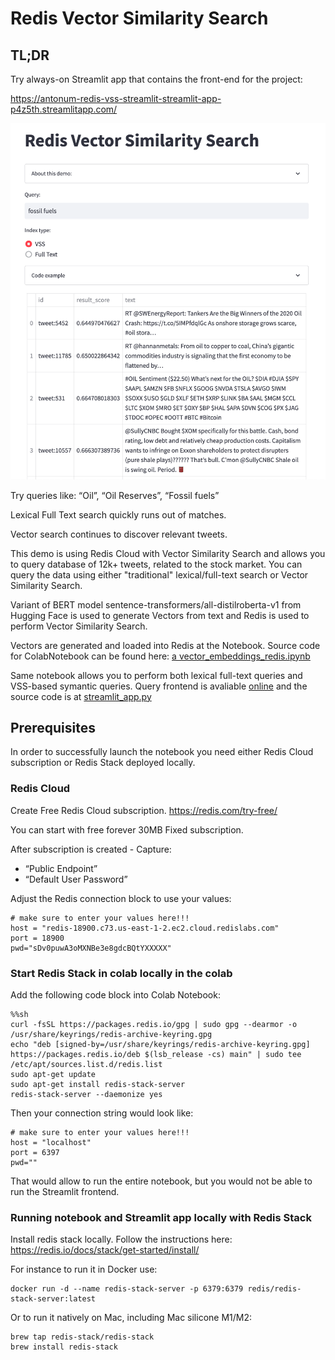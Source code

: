 # Redis Vector Similarity Search

## TL;DR

Try always-on Streamlit app that contains the front-end for the project:

https://antonum-redis-vss-streamlit-streamlit-app-p4z5th.streamlitapp.com/

![streamlit app](steamlit-app.png)

Try queries like:
“Oil”, “Oil Reserves”, “Fossil fuels”

Lexical Full Text search quickly runs out of matches.

Vector search continues to discover relevant tweets.

This demo is using Redis Cloud with Vector Similarity Search and allows you to query database of 12k+ tweets, related to the stock market. You can query the data using either "traditional" lexical/full-text search or Vector Similarity Search.

Variant of BERT model sentence-transformers/all-distilroberta-v1 from Hugging Face is used to generate Vectors from text and Redis is used to perform Vector Similarity Search.

Vectors are generated and loaded into Redis at the Notebook. Source code for ColabNotebook can be found here: [a vector_embeddings_redis.ipynb](vector_embeddings_redis.ipynb)

Same notebook allows you to perform both lexical full-text queries and VSS-based symantic queries. Query frontend is avaliable [online](https://antonum-redis-vss-streamlit-streamlit-app-p4z5th.streamlitapp.com/) and the source code is at [streamlit_app.py](streamlit_app.py)

## Prerequisites

In order to successfully launch the notebook you need either Redis Cloud subscription or Redis Stack deployed locally.

### Redis Cloud

Create Free Redis Cloud subscription. https://redis.com/try-free/

You can start with free forever 30MB Fixed subscription.

After subscription is created - Capture:
- “Public Endpoint” 
- “Default User Password”

Adjust the Redis connection block to use your values:

```
# make sure to enter your values here!!!
host = "redis-18900.c73.us-east-1-2.ec2.cloud.redislabs.com"
port = 18900
pwd="sDv0puwA3oMXNBe3e8gdcBQtYXXXXX"
```

### Start Redis Stack in colab locally in the colab

Add the following code block into Colab Notebook:

```
%%sh
curl -fsSL https://packages.redis.io/gpg | sudo gpg --dearmor -o /usr/share/keyrings/redis-archive-keyring.gpg
echo "deb [signed-by=/usr/share/keyrings/redis-archive-keyring.gpg] https://packages.redis.io/deb $(lsb_release -cs) main" | sudo tee /etc/apt/sources.list.d/redis.list
sudo apt-get update
sudo apt-get install redis-stack-server
redis-stack-server --daemonize yes
```
Then your connection string would look like:

```
# make sure to enter your values here!!!
host = "localhost"
port = 6397
pwd=""
```

That would allow to run the entire notebook, but you would not be able to run the Streamlit frontend.

### Running notebook and Streamlit app locally with Redis Stack

Install redis stack locally. Follow the instructions here: https://redis.io/docs/stack/get-started/install/

For instance to run it in Docker use:
```
docker run -d --name redis-stack-server -p 6379:6379 redis/redis-stack-server:latest
```

Or to run it natively on Mac, including Mac silicone M1/M2:

```
brew tap redis-stack/redis-stack
brew install redis-stack
```